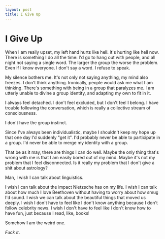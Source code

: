 ```yaml
---
layout: post
title: I Give Up
---
```


# I Give Up

When I am really upset, my left hand hurts like hell. It's hurting
like hell now. There is something I do all the time: I'd go to hang
out with people, and all night not saying a single word. The larger
the group the worse the problem. Even if I know everyone. I don't say
a word. I refuse to speak.

My silence bothers me. It's not only not saying anything, my mind also
freezes. I don't think anything. Ironically, people would ask me what
I am thinking. There's something with being in a group that paralyzes
me. I am utterly unable to divine a group identity, and adapting my
own to fit in it.

I always feel detached. I don't feel excluded, but I don't feel I
belong. I have trouble following the conversation, which is really a
collective stream of consciousness.

I don't have the group instinct. 

Since I've always been individualistic, maybe I shouldn't keep my hope
up that one day I'd suddenly "get it". I'd probably never be able to
participate in a group. I'd never be able to merge my identity with a
group.

That be as it may, there are things I can do well. Maybe the only
thing that's wrong with me is that I am easily bored out of my
mind. Maybe it's not my problem that I feel disconnected. Is it really
my problem that I don't give a shit about astrology?

Man, I wish I can talk about linguistics.

I wish I can talk about the impact Nietzsche has on my life. I wish I
can talk about how much I love Beethoven without having to worry about
how smug I'd sound. I wish we can talk about the beautiful things that
moved us deeply. I wish I don't have to feel like I don't know
anything because I don't follow celebrity news. I wish I don't have to
feel like I don't know how to have fun, just because I read, like,
books!

Somehow I am the weird one.

_Fuck it_.
